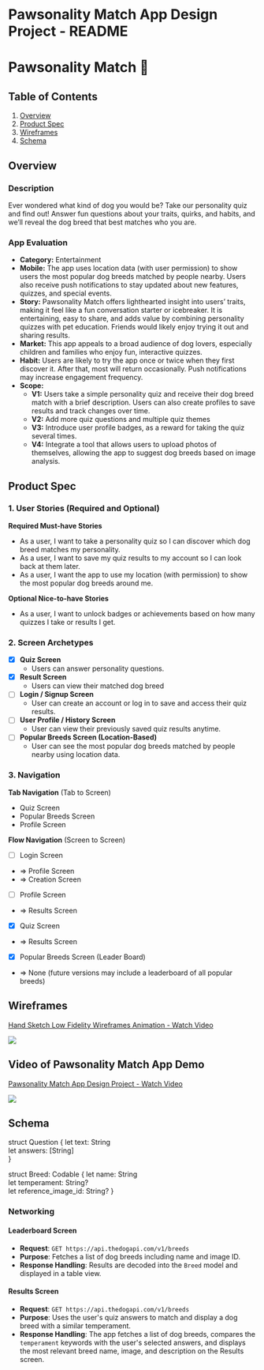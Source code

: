 Pawsonality Match App Design Project - README
===

# Pawsonality Match 🐾

## Table of Contents

1. [Overview](#Overview)
2. [Product Spec](#Product-Spec)
3. [Wireframes](#Wireframes)
4. [Schema](#Schema)

## Overview
### Description

Ever wondered what kind of dog you would be? Take our personality quiz and find out! Answer fun questions about your traits, quirks, and habits, and we’ll reveal the dog breed that best matches who you are. 

### App Evaluation
- **Category:** Entertainment
- **Mobile:** The app uses location data (with user permission) to show users the most popular dog breeds matched by people nearby. Users also receive push notifications to stay updated about new features, quizzes, and special events. 
- **Story:** Pawsonality Match offers lighthearted insight into users’ traits, making it feel like a fun conversation starter or icebreaker. It is entertaining, easy to share, and adds value by combining personality quizzes with pet education. Friends would likely enjoy trying it out and sharing results.
- **Market:** This app appeals to a broad audience of dog lovers, especially children and families who enjoy fun, interactive quizzes.
- **Habit:** Users are likely to try the app once or twice when they first discover it. After that, most will return occasionally. Push notifications may increase engagement frequency.
- **Scope:**
  - **V1:** Users take a simple personality quiz and receive their dog breed match with a brief description. Users can also create profiles to save results and track changes over time.
  - **V2:** Add more quiz questions and multiple quiz themes
  - **V3:** Introduce user profile badges, as a reward for taking the quiz several times. 
  - **V4:** Integrate a tool that allows users to upload photos of themselves, allowing the app to suggest dog breeds based on image analysis.

## Product Spec

### 1. User Stories (Required and Optional)

**Required Must-have Stories**

- As a user, I want to take a personality quiz so I can discover which dog breed matches my personality.
- As a user, I want to save my quiz results to my account so I can look back at them later.
- As a user, I want the app to use my location (with permission) to show the most popular dog breeds around me.


**Optional Nice-to-have Stories**

- As a user, I want to unlock badges or achievements based on how many quizzes I take or results I get.

### 2. Screen Archetypes

- [x] **Quiz Screen**
    * Users can answer personality questions.
- [x] **Result Screen**
    * Users can view their matched dog breed
- [ ] **Login / Signup Screen**
    * User can create an account or log in to save and access their quiz results.
- [ ] **User Profile / History Screen**
    * User can view their previously saved quiz results anytime.
- [ ] **Popular Breeds Screen (Location-Based)**
    * User can see the most popular dog breeds matched by people nearby using location data.


### 3. Navigation

**Tab Navigation** (Tab to Screen)

* Quiz Screen
* Popular Breeds Screen
* Profile Screen

**Flow Navigation** (Screen to Screen)

- [ ] Login Screen
* => Profile Screen
* => Creation Screen
- [ ] Profile Screen
* => Results Screen 
- [x] Quiz Screen
* => Results Screen 
- [x] Popular Breeds Screen (Leader Board)
* => None (future versions may include a leaderboard of all popular breeds)

## Wireframes

<div>
    <a href="https://www.loom.com/share/465041e32e3841c28d4f8068d26ba3de">
      <p>Hand Sketch  Low Fidelity Wireframes Animation - Watch Video</p>
    </a>
    <a href="https://www.loom.com/share/465041e32e3841c28d4f8068d26ba3de">
      <img style="max-width:300px;" src="https://cdn.loom.com/sessions/thumbnails/465041e32e3841c28d4f8068d26ba3de-7f0bd34e9f620e78-full-play.gif">
    </a>
  </div>

## Video of Pawsonality Match App Demo
  <div>
    <a href="https://www.loom.com/share/17bd5829294b4d1192cbfe772f25d36f">
      <p>Pawsonality Match App Design Project - Watch Video</p>
    </a>
    <a href="https://www.loom.com/share/17bd5829294b4d1192cbfe772f25d36f">
      <img style="max-width:300px;" src="https://cdn.loom.com/sessions/thumbnails/17bd5829294b4d1192cbfe772f25d36f-8b24fa687e3375d1-full-play.gif">
    </a>
  </div>

## Schema 

struct Question {
    let text: String       
    let answers: [String]   
}

struct Breed: Codable {
    let name: String             
    let temperament: String?      
    let reference_image_id: String? 
}

### Networking

#### Leaderboard Screen
- **Request**: `GET https://api.thedogapi.com/v1/breeds`
- **Purpose**: Fetches a list of dog breeds including name and image ID.
- **Response Handling**: Results are decoded into the `Breed` model and displayed in a table view.
  
#### Results Screen
- **Request**: `GET https://api.thedogapi.com/v1/breeds`
- **Purpose**: Uses the user's quiz answers to match and display a dog breed with a similar temperament.
- **Response Handling**: The app fetches a list of dog breeds, compares the `temperament` keywords with the user's selected answers, and displays the most relevant breed name, image, and description on the Results screen.


